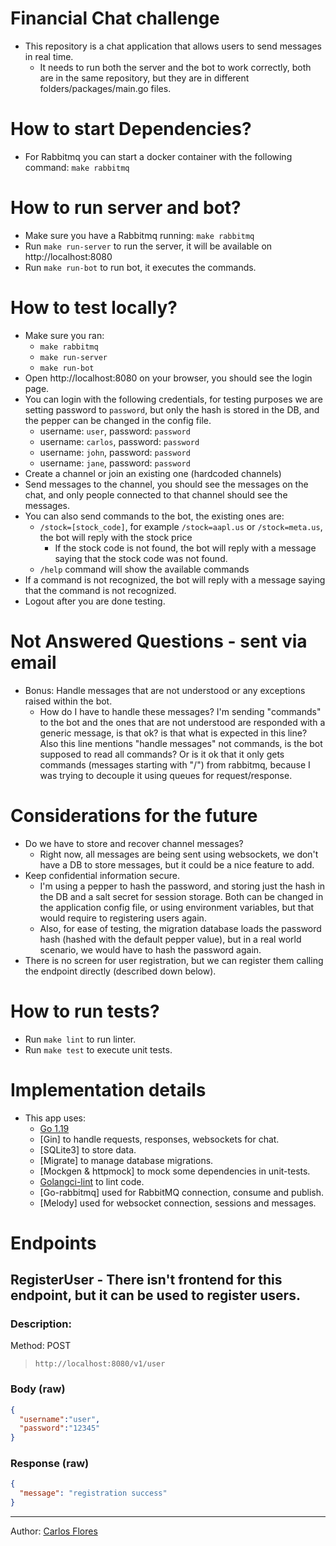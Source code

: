 # Financial Chat challenge
- This repository is a chat application that allows users to send messages in real time.
  - It needs to run both the server and the bot to work correctly, both are in the same repository, but they are in different folders/packages/main.go files.

# How to start Dependencies?
- For Rabbitmq you can start a docker container with the following command: `make rabbitmq`

# How to run server and bot?
- Make sure you have a Rabbitmq running: `make rabbitmq`
- Run `make run-server` to run the server, it will be available on http://localhost:8080
- Run `make run-bot` to run bot, it executes the commands.

# How to test locally?
- Make sure you ran:
  - `make rabbitmq`
  - `make run-server`
  - `make run-bot`
- Open http://localhost:8080 on your browser, you should see the login page.
- You can login with the following credentials, for testing purposes we are setting password to `password`, but only the hash is stored in the DB, and the pepper can be changed in the config file.
  - username: `user`, password: `password`
  - username: `carlos`, password: `password`
  - username: `john`, password: `password`
  - username: `jane`, password: `password`
- Create a channel or join an existing one (hardcoded channels)
- Send messages to the channel, you should see the messages on the chat, and only people connected to that channel should see the messages.
- You can also send commands to the bot, the existing ones are:
  - `/stock=[stock_code]`, for example `/stock=aapl.us` or `/stock=meta.us`, the bot will reply with the stock price
    - If the stock code is not found, the bot will reply with a message saying that the stock code was not found.
  - `/help` command will show the available commands
- If a command is not recognized, the bot will reply with a message saying that the command is not recognized.
- Logout after you are done testing.

# Not Answered Questions - sent via email
- Bonus: Handle messages that are not understood or any exceptions raised within the bot.
  - How do I have to handle these messages? I'm sending "commands" to the bot and the ones that are not understood are responded with a generic message, is that ok? is that what is expected in this line? Also this line mentions "handle messages" not commands, is the bot supposed to read all commands? Or is it ok that it only gets commands (messages starting with "/") from rabbitmq, because I was trying to decouple it using queues for request/response.

# Considerations for the future
- Do we have to store and recover channel messages?
  - Right now, all messages are being sent using websockets, we don't have a DB to store messages, but it could be a nice feature to add.
- Keep confidential information secure.
  - I'm using a pepper to hash the password, and storing just the hash in the DB and a salt secret for session storage. Both can be changed in the application config file, or using environment variables, but that would require to registering users again.
  - Also, for ease of testing, the migration database loads the password hash (hashed with the default pepper value), but in a real world scenario, we would have to hash the password again.
- There is no screen for user registration, but we can register them calling the endpoint directly (described down below).

# How to run tests?
- Run `make lint` to run linter.
- Run `make test` to execute unit tests.

# Implementation details
- This app uses:
  - [Go 1.19](https://golang.org/doc/devel/release.html)
  - [Gin] to handle requests, responses, websockets for chat.
  - [SQLite3] to store data.
  - [Migrate] to manage database migrations.
  - [Mockgen & httpmock] to mock some dependencies in unit-tests.
  - [Golangci-lint](https://github.com/golangci/golangci-lint) to lint code.
  - [Go-rabbitmq] used for RabbitMQ connection, consume and publish.
  - [Melody] used for websocket connection, sessions and messages.

# Endpoints
## RegisterUser - There isn't frontend for this endpoint, but it can be used to register users.
### Description:
Method: POST
>```
>http://localhost:8080/v1/user
>```
### Body (**raw**)

```json
{
  "username":"user",
  "password":"12345"
}
```

### Response (**raw**)

```json
{
  "message": "registration success"
}
```
_________________________________________________
Author: [Carlos Flores](https://github.com/carfloresf)
